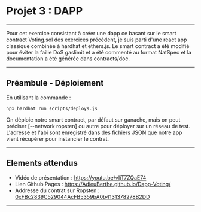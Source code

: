 # Projet 3 : DAPP
---

Pour cet exercice consistant à créer une dapp ce basant sur le smart contract Voting.sol des exercices précédent, je suis parti d'une react app classique combinée à hardhat et ethers.js. Le smart contract a été modifié pour éviter la faille DoS gaslimit et a été commenté au format NatSpec et la documentation a été générée dans contracts/doc.

---

## Préambule - Déploiement

En utilisant la commande :
```
npx hardhat run scripts/deploys.js
````
On déploie notre smart contract, par défaut sur ganache, mais on peut préciser [--network ropsten] ou autre pour déployer sur un réseau de test. L'adresse et l'abi sont enregistré dans des fichiers JSON que notre app vient récupérer pour instancier le contrat.

---

## Elements attendus

- Vidéo de présentation : https://youtu.be/vIjT7ZQaE74
- Lien Github Pages : https://AdieuBerthe.github.io/Dapp-Voting/
- Addresse du contrat sur Ropsten : [0xFBc2839C529044AcFB5359bA0b4131378278B2DD](https://ropsten.etherscan.io/address/0xFBc2839C529044AcFB5359bA0b4131378278B2DD)

---


